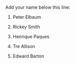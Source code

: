 Add your name below this line:
1. Peter Elbaum
2. Rickey Smith
3. Henrique Paques
4. Tre Allison






999. Edward Barton
